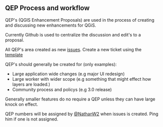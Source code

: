 QEP Process and workflow
---

QEP's (QGIS Enhancement Proposals) are used in the process of creating and discussing new enhancements for QGiS.

Currently Github is used to centralize the discussion and edit's to a proposal.

All QEP's area created as new [issues](https://github.com/qgis/QGIS-Enhancement-Proposals/issues).  Create a new ticket using the [template](https://raw.githubusercontent.com/qgis/QGIS-Enhancement-Proposals/master/QEP-0-Template.md)

QEP's should generally be created for (only examples):

- Large application wide changes (e.g major UI redesign)
- Large worker with wider scope (e.g something that might effect how layers are loaded.)
- Community process and policys (e.g 3.0 release)

Generally smaller features do no require a QEP unless they can have large knock on effect.

QEP numbers will be assigned by [@NathanW2](https://github.com/NathanW2) when issues is created. Ping him if one is not assigned.  

